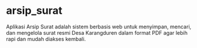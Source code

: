 # arsip_surat
Aplikasi Arsip Surat adalah sistem berbasis web untuk menyimpan, mencari, dan mengelola surat resmi Desa Karangduren dalam format PDF agar lebih rapi dan mudah diakses kembali.
